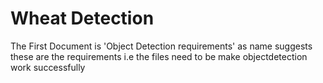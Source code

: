 # Wheat Detection

The First Document is 'Object Detection requirements' as name suggests these are the requirements i.e the files need to be make objectdetection work successfully 
